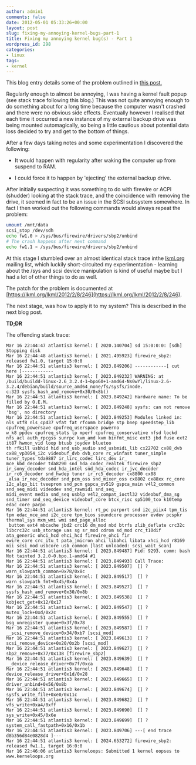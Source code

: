 ```yaml
---
author: admin1
comments: false
date: 2012-05-01 05:33:26+00:00
layout: post
slug: fixing-my-annoying-kernel-bugs-part-1
title: Fixing my annoying kernel bug(s) - Part 1
wordpress_id: 298
categories:
- linux
tags:
- kernel
---
```


This blog entry details some of the problem outlined in [this post.](/2012/patching-and-building-a-custom-linux-kernel-in-debian/) 

Regularly enough to almost be annoying, I was having a kernel fault popup (see stack trace following this blog.)  This was not quite annoying enough to do something about for a long time because the computer wasn't crashed and there were no obvious side effects.  Eventually however I realised that each time it occurred a new instance of my external backup drive was being mounted automagically, so being a little cautious about potential data loss decided to try and get to the bottom of things.

After a few days taking notes and some experimentation I discovered the following:




  * It would happen with regularity after waking the computer up from suspend to RAM.


  * I could force it to happen by 'ejecting' the external backup drive.



After initially suspecting it was something to do with firewire or ACPI (shudder) looking at the stack trace, and the coincidence with removing the drive, it seemed in fact to be an issue in the SCSI subsystem somewhere.  In fact I then worked out the following commands would always repeat the problem:

```bash
umount /mnt/data
scsi_stop /dev/sdh
echo fw1.0 > /sys/bus/firewire/drivers/sbp2/unbind
# The crash happens after next command
echo fw1.1 > /sys/bus/firewire/drivers/sbp2/unbind
```

At this stage I stumbled over an almost identical stack trace inthe [lkml.org](lkml.org) mailing list, which luckily short-circuited my experimentation - learning about the /sys and scsi device manipulation is kind of useful maybe but I had a lot of other things to do as well.

The patch for the problem is documented at [https://lkml.org/lkml/2012/2/8/246](https://lkml.org/lkml/2012/2/8/246).

The next stage, was how to apply it to my system? This is described in the next blog post.

**TD;DR**

The offending stack trace:


    
    
    Mar 16 22:44:47 atlantis3 kernel: [ 2020.140704] sd 15:0:0:0: [sdh] Stopping disk
    Mar 16 22:44:48 atlantis3 kernel: [ 2021.495923] firewire_sbp2: released fw1.0, target 15:0:0
    Mar 16 22:44:51 atlantis3 kernel: [ 2023.849206] ------------[ cut here ]------------
    Mar 16 22:44:51 atlantis3 kernel: [ 2023.849232] WARNING: at /build/buildd-linux-2.6_3.2.4-1~bpo60+1-amd64-Ns0wYl/linux-2.6-3.2.4/debian/build/source_amd64_none/fs/sysfs/inode.
    c:323 sysfs_hash_and_remove+0x30/0x8b()
    Mar 16 22:44:51 atlantis3 kernel: [ 2023.849242] Hardware name: To be filled by O.E.M.
    Mar 16 22:44:51 atlantis3 kernel: [ 2023.849248] sysfs: can not remove 'bsg', no directory
    Mar 16 22:44:51 atlantis3 kernel: [ 2023.849253] Modules linked in: nls_utf8 nls_cp437 vfat fat rfcomm bridge stp bnep speedstep_lib cpufreq_powersave cpufreq_userspace powerno
    w_k8 ppdev cpufreq_stats lp mperf cpufreq_conservative nfsd lockd nfs_acl auth_rpcgss sunrpc kvm_amd kvm binfmt_misc ext3 jbd fuse ext2 it87 hwmon_vid loop btusb joydev bluetoo
    th rfkill usbhid hid snd_usb_audio snd_usbmidi_lib cx22702 cx88_dvb cx88_vp3054_i2c videobuf_dvb dvb_core rc_winfast tuner_simple tuner_types tda9887 ir_lirc_codec lirc_dev ir_
    mce_kbd_decoder tda8290 snd_hda_codec_realtek firewire_sbp2 ir_sony_decoder snd_hda_intel snd_hda_codec ir_jvc_decoder ir_rc6_decoder snd_hwdep tuner ir_rc5_decoder cx8800 cx88
    _alsa ir_nec_decoder snd_pcm_oss snd_mixer_oss cx8802 cx88xx rc_core i2c_algo_bit tveeprom snd_pcm gspca_ov519 gspca_main v4l2_common snd_seq_midi videodev snd_rawmidi snd_seq_
    midi_event media snd_seq usblp v4l2_compat_ioctl32 videobuf_dma_sg snd_timer snd_seq_device videobuf_core btcx_risc sp5100_tco k10temp edac_core parpo
    Mar 16 22:44:51 atlantis3 kernel: rt_pc parport snd i2c_piix4 tpm_tis tpm edac_mce_amd i2c_core tpm_bios soundcore processor evdev pcspkr thermal_sys mxm_wmi wmi snd_page_alloc
     button ext4 mbcache jbd2 crc16 dm_mod nbd btrfs zlib_deflate crc32c libcrc32c usb_storage uas sg sr_mod cdrom sd_mod crc_t10dif ata_generic ohci_hcd ehci_hcd firewire_ohci fir
    ewire_core crc_itu_t pata_jmicron ahci libahci libata xhci_hcd r8169 mii scsi_mod usbcore usb_common [last unloaded: scsi_wait_scan]
    Mar 16 22:44:51 atlantis3 kernel: [ 2023.849487] Pid: 9293, comm: bash Not tainted 3.2.0-0.bpo.1-amd64 #1
    Mar 16 22:44:51 atlantis3 kernel: [ 2023.849493] Call Trace:
    Mar 16 22:44:51 atlantis3 kernel: [ 2023.849507]  [] ? warn_slowpath_common+0x78/0x8c
    Mar 16 22:44:51 atlantis3 kernel: [ 2023.849517]  [] ? warn_slowpath_fmt+0x45/0x4a
    Mar 16 22:44:51 atlantis3 kernel: [ 2023.849527]  [] ? sysfs_hash_and_remove+0x30/0x8b
    Mar 16 22:44:51 atlantis3 kernel: [ 2023.849538]  [] ? kobject_get+0x12/0x17
    Mar 16 22:44:51 atlantis3 kernel: [ 2023.849547]  [] ? mutex_lock+0xd/0x2c
    Mar 16 22:44:51 atlantis3 kernel: [ 2023.849555]  [] ? bsg_unregister_queue+0x3f/0x78
    Mar 16 22:44:51 atlantis3 kernel: [ 2023.849587]  [] ? __scsi_remove_device+0x34/0xb7 [scsi_mod]
    Mar 16 22:44:51 atlantis3 kernel: [ 2023.849613]  [] ? scsi_remove_device+0x20/0x2b [scsi_mod]
    Mar 16 22:44:51 atlantis3 kernel: [ 2023.849627]  [] ? sbp2_remove+0x77/0x138 [firewire_sbp2]
    Mar 16 22:44:51 atlantis3 kernel: [ 2023.849639]  [] ? __device_release_driver+0x7f/0xca
    Mar 16 22:44:51 atlantis3 kernel: [ 2023.849648]  [] ? device_release_driver+0x1d/0x28
    Mar 16 22:44:51 atlantis3 kernel: [ 2023.849665]  [] ? driver_unbind+0x56/0x8b
    Mar 16 22:44:51 atlantis3 kernel: [ 2023.849674]  [] ? sysfs_write_file+0xe0/0x11c
    Mar 16 22:44:51 atlantis3 kernel: [ 2023.849682]  [] ? vfs_write+0xa4/0xff
    Mar 16 22:44:51 atlantis3 kernel: [ 2023.849690]  [] ? sys_write+0x45/0x6e
    Mar 16 22:44:51 atlantis3 kernel: [ 2023.849699]  [] ? system_call_fastpath+0x16/0x1b
    Mar 16 22:44:51 atlantis3 kernel: [ 2023.849706] ---[ end trace d8b356d84e0828d4 ]---
    Mar 16 22:44:51 atlantis3 kernel: [ 2024.653272] firewire_sbp2: released fw1.1, target 16:0:0
    Mar 16 22:46:06 atlantis3 kerneloops: Submitted 1 kernel oopses to www.kerneloops.org
    
